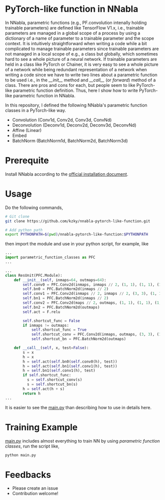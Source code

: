 # PyTorch-like function in NNabla

In NNabla, parametric functions (e.g., PF.convolution intenally holding trainable parameters) are defined like TensorFlow V1.x, i.e., trainable parameters are managed in a global scope of a process by using a dictionary of a name of parameter to a trainable parameter and the scope context. It is intuitively straightforward when writing a code while a bit complicated to manage trainable parameters since trainable parameters are not managed in a local scope of e.g., a class but globally, which sometimes hard to see a whole picture of a neural network. If trainable parameters are held in a class like PyTorch or Chainer, it is very easy to see a whole picture of a network while being redundant representation of a network when writing a code since we have to write two lines about a parametric function to be used i.e., in the *\_\_init\_\_* method and *\_\_call\_\_* (or *forward*) method of a class. There are pros and cons for each, but people seem to like PyTorch-like parametric function definition. Thus, here I show how to write PyTorch-like parametric function in NNabla.


In this repository, I defined the following NNabla's parametric function classes in a PyTorch-like way.

- Convolution (Conv1d, Conv2d, Conv3d, ConvNd)
- Deconvolution (Deconv1d, Deconv2d, Deconv3d, DeconvNd)
- Affine (Linear)
- Embed
- BatchNorm (BatchNorm1d, BatchNorm2d, BatchNorm3d)


# Prerequite

Install NNabla according to the [official installation document](https://nnabla.readthedocs.io/en/latest/python/install_on_linux.html).


# Usage

Do the following commands, 

```bash
# Git clone
git clone https://github.com/kzky/nnabla-pytorch-like-function.git

# Add python path
export PYTHONPATH=$(pwd)/nnabla-pytorch-like-function:$PYTHONPATH

```

then import the module and use in your python script, for example, like

```python
...
import parametric_function_classes as PFC
...

...
class ResUnit(PFC.Module):
    def __init__(self, inmaps=64, outmaps=64):
        self.conv0 = PFC.Conv2d(inmaps, inmaps // 2, (1, 1), (1, 1), (1, 1), with_bias=False)
        self.bn0 = PFC.BatchNorm2d(inmaps // 2)
        self.conv1 = PFC.Conv2d(inmaps // 2, inmaps // 2, (3, 3), (1, 1), (1, 1), with_bias=False)
        self.bn1 = PFC.BatchNorm2d(inmaps // 2)
        self.conv2 = PFC.Conv2d(maps // 2, outmaps, (1, 1), (1, 1), (1, 1), with_bias=False)
        self.bn2 = PFC.BatchNorm2d(outmaps)
        self.act = F.relu

        self.shortcut_func = False
        if inmaps != outmaps:
            self.shortcut_func = True
            self.shortcut_conv = PFC.Conv2d(inmaps, outmaps, (3, 3), (1, 1), (1, 1), with_bias=False)
            self.shortcut_bn = PFC.BatchNorm2d(outmaps)

    def __call__(self, x, test=False):
        s = x
        h = x
        h = self.act(self.bn0(self.conv0(h), test))
        h = self.act(self.bn1(self.conv1(h), test))
        h = self.bn1(self.conv1(h), test)
        if self.shortcut_func:
          s = self.shortcut_conv(s)
          s = self.shortcut_bn(s)
        h = self.act(h + s)
        return h
...
```

It is easier to see the [main.py](./main.py) than describing how to use in details here.


# Training Example

[main.py](./main.py) includes almost everything to train NN by using *parametric function classes*, run the script like, 


```bash
python main.py
```


# Feedbacks
- Please create an issue
- Contribution welcome!



